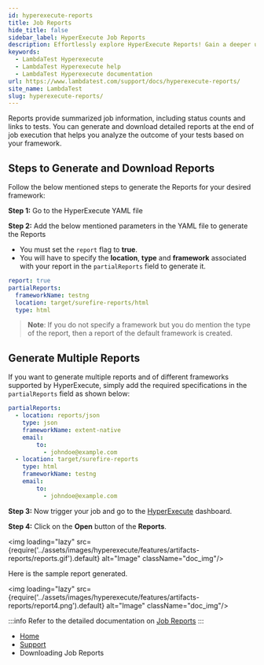 ```yaml
---
id: hyperexecute-reports
title: Job Reports
hide_title: false
sidebar_label: HyperExecute Job Reports
description: Effortlessly explore HyperExecute Reports! Gain a deeper understanding of your test outcomes with the comprehensive insights and analytics offered by LambdaTest.
keywords:
  - LambdaTest Hyperexecute
  - LambdaTest Hyperexecute help
  - LambdaTest Hyperexecute documentation
url: https://www.lambdatest.com/support/docs/hyperexecute-reports/
site_name: LambdaTest
slug: hyperexecute-reports/
---
```


<script type="application/ld+json"
      dangerouslySetInnerHTML={{ __html: JSON.stringify({
       "@context": "https://schema.org",
        "@type": "BreadcrumbList",
        "itemListElement": [{
          "@type": "ListItem",
          "position": 1,
          "name": "Home",
          "item": "https://www.lambdatest.com"
        },{
          "@type": "ListItem",
          "position": 2,
          "name": "Support",
          "item": "https://www.lambdatest.com/support/docs/"
        },{
          "@type": "ListItem",
          "position": 3,
          "name": "HyperExecute Concepts",
          "item": "https://www.lambdatest.com/support/docs/hyperexecute-reports/"
        }]
      })
    }}
></script>
Reports provide summarized job information, including status counts and links to tests. You can generate and download detailed reports at the end of job execution that helps you analyze the outcome of your tests based on your framework. 

## Steps to Generate and Download Reports

Follow the below mentioned steps to generate the Reports for your desired framework:

**Step 1:** Go to the HyperExecute YAML file

**Step 2:** Add the below mentioned parameters in the YAML file to generate the Reports

- You must set the `report` flag to **true**.
- You will have to specify the **location**, **type** and **framework** associated with your report in the `partialReports` field to generate it. 

```yaml
report: true
partialReports:
  frameworkName: testng
  location: target/surefire-reports/html
  type: html
```
> **Note**: If you do not specify a framework but you do mention the type of the report, then a report of the default framework is created.

## Generate Multiple Reports
If you want to generate multiple reports and of different frameworks supported by HyperExecute, simply add the required specifications in the `partialReports` field as shown below:

```yaml
partialReports:
  - location: reports/json
    type: json
    frameworkName: extent-native
    email:
        to:
          - johndoe@example.com
  - location: target/surefire-reports
    type: html
    frameworkName: testng
    email:
        to:
          - johndoe@example.com
```

**Step 3:** Now trigger your job and go to the [HyperExecute](https://hyperexecute.lambdatest.com/hyperexecute/jobs) dashboard.

**Step 4:** Click on the **Open** button of the **Reports**.

<img loading="lazy" src={require('../assets/images/hyperexecute/features/artifacts-reports/reports.gif').default} alt="Image"  className="doc_img"/>

Here is the sample report generated.

<img loading="lazy" src={require('../assets/images/hyperexecute/features/artifacts-reports/report4.png').default} alt="Image"  className="doc_img"/>

:::info
Refer to the detailed documentation on [Job Reports](/support/docs/hyperexecute-job-reports/)
:::

<nav aria-label="breadcrumbs">
  <ul className="breadcrumbs">
    <li className="breadcrumbs__item">
      <a className="breadcrumbs__link" target="_self" href="https://www.lambdatest.com">
        Home
      </a>
    </li>
    <li className="breadcrumbs__item">
      <a className="breadcrumbs__link" target="_self" href="https://www.lambdatest.com/support/docs/">
        Support
      </a>
    </li>
    <li className="breadcrumbs__item breadcrumbs__item--active">
      <span className="breadcrumbs__link">
        Downloading Job Reports
      </span>
    </li>
  </ul>
</nav>
